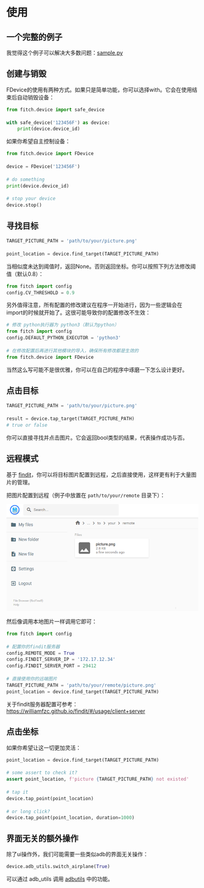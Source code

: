 # 使用

## 一个完整的例子

我觉得这个例子可以解决大多数问题：[sample.py](https://github.com/williamfzc/fitch/blob/master/sample/sample.py)

## 创建与销毁

FDevice的使用有两种方式。如果只是简单功能，你可以选择with。它会在使用结束后自动销毁设备：

```python
from fitch.device import safe_device

with safe_device('123456F') as device:
    print(device.device_id)
```

如果你希望自主控制设备：

```python
from fitch.device import FDevice

device = FDevice('123456F')

# do something
print(device.device_id)

# stop your device
device.stop()
```

## 寻找目标

```python
TARGET_PICTURE_PATH = 'path/to/your/picture.png'

point_location = device.find_target(TARGET_PICTURE_PATH)
```

当相似度未达到阈值时，返回None。否则返回坐标。你可以按照下列方法修改阈值（默认0.8）：

```python
from fitch import config
config.CV_THRESHOLD = 0.9
```

另外值得注意，所有配置的修改建议在程序一开始进行，因为一些逻辑会在import的时候就开始了。这很可能导致你的配置修改不生效：

```python
# 修改 python执行器为 python3（默认为python）
from fitch import config
config.DEFAULT_PYTHON_EXECUTOR = 'python3'

# 在修改配置后再进行其他模块的导入，确保所有修改都是生效的
from fitch.device import FDevice
```

当然这么写可能不是很优雅，你可以在自己的程序中琢磨一下怎么设计更好。

## 点击目标

```python
TARGET_PICTURE_PATH = 'path/to/your/picture.png'

result = device.tap_target(TARGET_PICTURE_PATH)
# true or false
```

你可以直接寻找并点击图片。它会返回bool类型的结果，代表操作成功与否。

## 远程模式

基于 [findit](https://github.com/williamfzc/findit)，你可以将目标图片配置到远程，之后直接使用，这样更有利于大量图片的管理。

把图片配置到远程（例子中放置在 `path/to/your/remote` 目录下）：

![](../pics/findit_server_management.png)

然后像调用本地图片一样调用它即可：

```python
from fitch import config

# 配置你的findit服务器
config.REMOTE_MODE = True
config.FINDIT_SERVER_IP = '172.17.12.34'
config.FINDIT_SERVER_PORT = 29412

# 直接使用你的远端图片
TARGET_PICTURE_PATH = 'path/to/your/remote/picture.png'
point_location = device.find_target(TARGET_PICTURE_PATH)
```

关于findit服务器配置可参考：https://williamfzc.github.io/findit/#/usage/client+server

## 点击坐标

如果你希望让这一切更加灵活：

```python
point_location = device.find_target(TARGET_PICTURE_PATH)

# some assert to check it?
assert point_location, f'picture {TARGET_PICTURE_PATH} not existed'

# tap it
device.tap_point(point_location)

# or long click?
device.tap_point(point_location, duration=1000)
```

## 界面无关的额外操作

除了ui操作外，我们可能需要一些类似adb的界面无关操作：

```python
device.adb_utils.switch_airplane(True)
```

可以通过 adb_utils 调用 [adbutils](https://github.com/openatx/adbutils) 中的功能。
